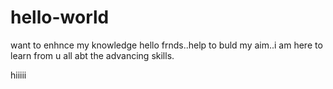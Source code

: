 # hello-world
want to enhnce my knowledge
hello frnds..help to buld my aim..i am here to learn from u all abt the advancing skills.

hiiiii